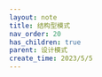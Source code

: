 ```yaml
---
layout: note
title: 结构型模式
nav_order: 20
has_children: true
parent: 设计模式
create_time: 2023/5/5
---
```



